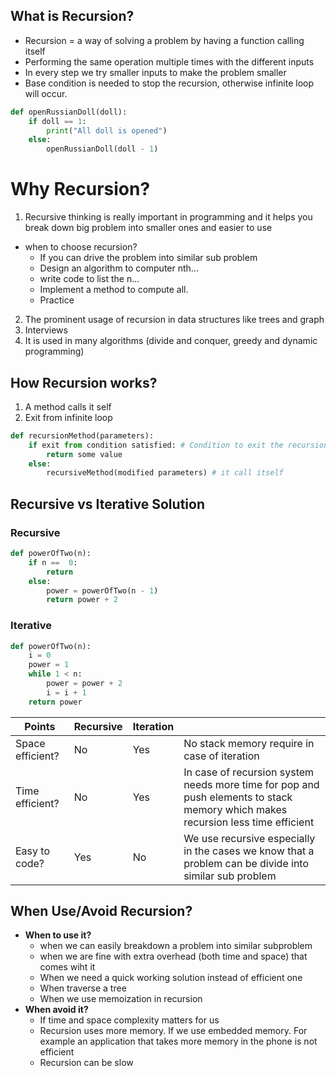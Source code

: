 <!-- Heading -->
## What is Recursion?
- Recursion = a way of solving a problem by having a function calling itself
- Performing the same operation multiple times with the different inputs
- In every step we try smaller inputs to make the problem smaller
- Base condition is needed to stop the recursion, otherwise infinite loop will occur.
``` python
def openRussianDoll(doll):
    if doll == 1:
        print("All doll is opened")
    else:
        openRussianDoll(doll - 1)
```
# Why Recursion?
1. Recursive thinking is really important in programming and it helps you break down big problem into smaller ones and easier to use
- when to choose recursion?
    - If you can drive the problem into similar sub problem
    - Design an algorithm to computer nth...
    - write code to list the n...
    - Implement a method to compute all.
    - Practice
2. The prominent usage of recursion in data structures like trees and graph
3. Interviews
4. It is used in many algorithms (divide and conquer, greedy and dynamic programming)
## How Recursion works?
1. A method calls it self
2. Exit from infinite loop
``` python
def recursionMethod(parameters): 
    if exit from condition satisfied: # Condition to exit the recursion
        return some value
    else:
        recursiveMethod(modified parameters) # it call itself
```
## Recursive vs Iterative Solution
### Recursive
```python
def powerOfTwo(n):
    if n ==  0:
        return
    else:
        power = powerOfTwo(n - 1)
        return power + 2
```

### Iterative
```python
def powerOfTwo(n):
    i = 0 
    power = 1
    while 1 < n:
        power = power + 2
        i = i + 1
    return power
```
| Points | Recursive | Iteration | |
| ------ | --------- | ----------|---|
| Space efficient?| No | Yes | No stack memory require in case of iteration |
| Time efficient? | No | Yes | In case of recursion system needs more time for pop and push elements to stack memory which makes recursion less time efficient |
| Easy to code? | Yes | No | We use recursive especially in the cases we know that a problem can be divide into similar sub problem|

## When Use/Avoid Recursion?
- **When to use it?**
  - when we can easily breakdown a problem into similar subproblem
  - when we are fine with extra overhead (both time and space) that comes wiht it
  - When we need a quick working solution instead of efficient one
  - When traverse a tree
  - When we use memoization in recursion 
- **When avoid it?**
  - If time and space complexity matters for us
  - Recursion uses more memory. If we use embedded memory. For example an application that takes more memory in the phone is not efficient
  - Recursion can be slow  